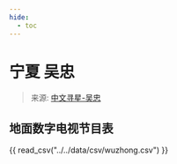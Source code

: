 ```yaml
---
hide:
  - toc
---
```


# 宁夏 吴忠

> 来源: [中文寻星-吴忠](http://dtmb.saoing.com/wuzhong.htm)

## 地面数字电视节目表

{{ read_csv("../../data/csv/wuzhong.csv") }}
